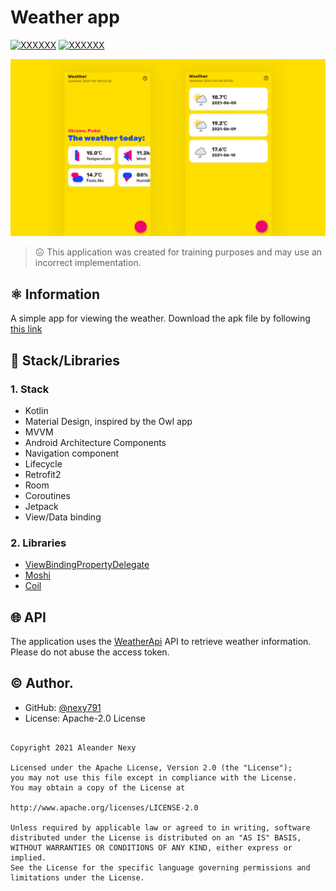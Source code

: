 # Weather app

[![XXXXXX](https://img.shields.io/badge/-Android-3DDC84?style=for-the-badge&&logo=Android&logoColor=white)](#)
[![XXXXXX](https://img.shields.io/badge/-Kotlin-0095D5?style=for-the-badge&&logo=Kotlin&logoColor=white)](#)

![screenshot](./gt.png)

> 😖 This application was created for training purposes and may use an incorrect implementation.

## ⚛️ Information

A simple app for viewing the weather. Download the apk file by following [this link](https://github.com/nexy791/weather/releases)

## 📖 Stack/Libraries 

### 1. Stack

* Kotlin 
* Material Design, inspired by the Owl app
* MVVM
* Android Architecture Components 
* Navigation component
* Lifecycle
* Retrofit2
* Room
* Coroutines
* Jetpack
* View/Data binding

### 2. Libraries

* [ViewBindingPropertyDelegate](https://github.com/kirich1409/ViewBindingPropertyDelegate)
* [Moshi](https://github.com/square/moshi)
* [Coil](https://github.com/coil-kt/coil)

## 🌐 API

The application uses the [WeatherApi](https://www.weatherapi.com/) API to retrieve weather information. Please do not abuse the access token.

## ©️ Author.

* GitHub: [@nexy791](https://github.com/nexy791)
* License: Apache-2.0 License

```

Copyright 2021 Aleander Nexy

Licensed under the Apache License, Version 2.0 (the "License");
you may not use this file except in compliance with the License.
You may obtain a copy of the License at

http://www.apache.org/licenses/LICENSE-2.0

Unless required by applicable law or agreed to in writing, software
distributed under the License is distributed on an "AS IS" BASIS,
WITHOUT WARRANTIES OR CONDITIONS OF ANY KIND, either express or implied.
See the License for the specific language governing permissions and
limitations under the License.

```
